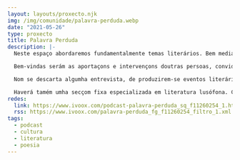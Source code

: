 ```yaml
---
layout: layouts/proxecto.njk
img: /img/comunidade/palavra-perduda.webp
date: "2021-05-26"
type: proxecto
title: Palavra Perduda
description: |-
  Neste espaço abordaremos fundamentalmente temas literários. Bem mediante a análise crítica de um ou vários livros. Bem centrando-nos no perfil dum autor ou autora salientável, ou que desejamos tratar devido à relevância ou impacte da sua obra.

  Bem-vindas serám as aportaçons e intervençons doutras persoas, convidadas a fim de complementar o nosso ponto de vista.

  Nom se descarta algumha entrevista, de produzirem-se eventos literários na Cidade Departamental, ou apresentaçons de novas obras aos ouvintes em boca dos seus próprios criadores.

  Haverá tamém umha secçom fixa especializada em literatura lusófona. Co objectivo de achegar à audiência a literatura produzida noutros países na nossa língua, tentaremos espertar a curiosidade —senom o interesse— por obras clássicas e mais modernas, sem seguir umha estrita orde cronológica. As mais das vezes, podem estar relacionadas co tema geral do programa; ou todo o contrário, usando-as como sugestivo contraponto final.
redes:
  link: https://www.ivoox.com/podcast-palavra-perduda_sq_f11260254_1.html
  rss: https://www.ivoox.com/palavra-perduda_fg_f11260254_filtro_1.xml
tags:
  - podcast
  - cultura
  - literatura
  - poesia
---
```

